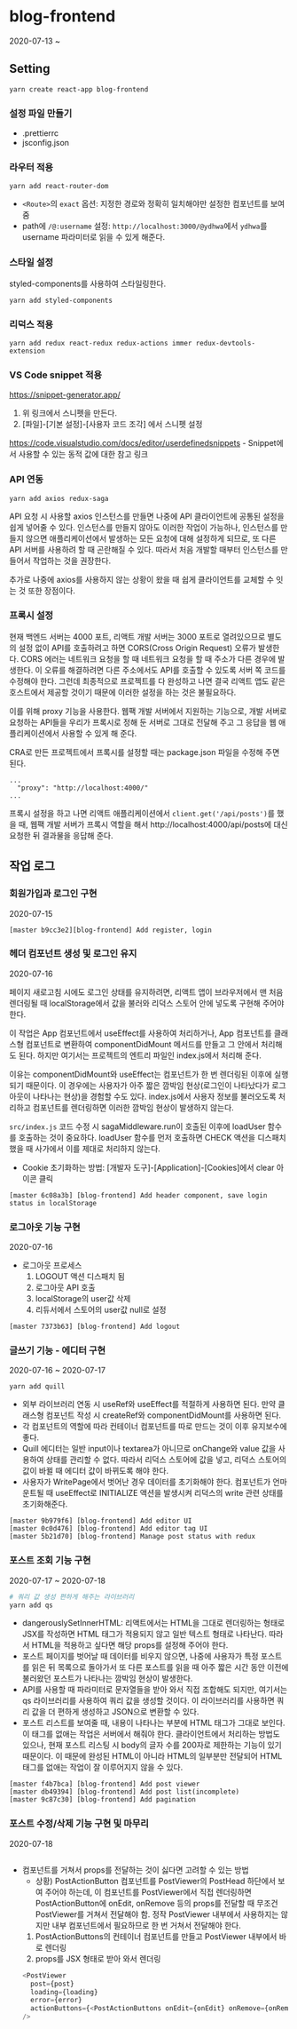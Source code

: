 # blog-frontend

2020-07-13 ~

## Setting

```
yarn create react-app blog-frontend
```

### 설정 파일 만들기

- .prettierrc
- jsconfig.json

### 라우터 적용

```
yarn add react-router-dom
```

- `<Route>`의 `exact` 옵션: 지정한 경로와 정확히 일치해야만 설정한 컴포넌트를 보여줌
- path에 `/@:username` 설정: `http://localhost:3000/@ydhwa`에서 `ydhwa`를 username 파라미터로 읽을 수 있게 해준다.

### 스타일 설정

styled-components를 사용하여 스타일링한다.

```
yarn add styled-components
```

### 리덕스 적용

```
yarn add redux react-redux redux-actions immer redux-devtools-extension
```

### VS Code snippet 적용

<https://snippet-generator.app/>

1. 위 링크에서 스니펫을 만든다.
2. [파일]-[기본 설정]-[사용자 코드 조각] 에서 스니펫 설정

<https://code.visualstudio.com/docs/editor/userdefinedsnippets> - Snippet에서 사용할 수 있는 동적 값에 대한 참고 링크

### API 연동

```
yarn add axios redux-saga
```

API 요청 시 사용할 axios 인스턴스를 만들면 나중에 API 클라이언트에 공통된 설정을 쉽게 넣어줄 수 있다. 인스턴스를 만들지 않아도 이러한 작업이 가능하나, 인스턴스를 만들지 않으면 애플리케이션에서 발생하는 모든 요청에 대해 설정하게 되므로, 또 다른 API 서버를 사용하려 할 때 곤란해질 수 있다. 따라서 처음 개발할 때부터 인스턴스를 만들어서 작업하는 것을 권장한다.

추가로 나중에 axios를 사용하지 않는 상황이 왔을 때 쉽게 클라이언트를 교체할 수 잇는 것 또한 장점이다.

### 프록시 설정

현재 백엔드 서버는 4000 포트, 리액트 개발 서버는 3000 포트로 열려있으므로 별도의 설정 없이 API를 호출하려고 하면 CORS(Cross Origin Request) 오류가 발생한다. CORS 에러는 네트워크 요청을 할 때 네트워크 요청을 할 때 주소가 다른 경우에 발생한다. 이 오류를 해결하려면 다른 주소에서도 API를 호출할 수 있도록 서버 쪽 코드를 수정해야 한다. 그런데 최종적으로 프로젝트를 다 완성하고 나면 결국 리액트 앱도 같은 호스트에서 제공할 것이기 때문에 이러한 설정을 하는 것은 불필요하다.

이를 위해 proxy 기능을 사용한다. 웹팩 개발 서버에서 지원하는 기능으로, 개발 서버로 요청하는 API들을 우리가 프록시로 정해 둔 서버로 그대로 전달해 주고 그 응답을 웹 애플리케이션에서 사용할 수 있게 해 준다.

CRA로 만든 프로젝트에서 프록시를 설정할 때는 package.json 파일을 수정해 주면 된다.

```
...
  "proxy": "http://localhost:4000/"
...
```

프록시 설정을 하고 나면 리액트 애플리케이션에서 `client.get('/api/posts')`를 했을 때, 웹팩 개발 서버가 프록시 역할을 해서 http://localhost:4000/api/posts에 대신 요청한 뒤 결과물을 응답해 준다.

## 작업 로그

### 회원가입과 로그인 구현

2020-07-15

```
[master b9cc3e2][blog-frontend] Add register, login
```

### 헤더 컴포넌트 생성 및 로그인 유지

2020-07-16

페이지 새로고침 시에도 로그인 상태를 유지하려면, 리액트 앱이 브라우저에서 맨 처음 렌더링될 때 localStorage에서 값을 불러와 리덕스 스토어 안에 넣도록 구현해 주어야 한다.

이 작업은 App 컴포넌트에서 useEffect를 사용하여 처리하거나, App 컴포넌트를 클래스형 컴포넌트로 변환하여 componentDidMount 메서드를 만들고 그 안에서 처리해도 된다. 하지만 여기서는 프로젝트의 엔트리 파일인 index.js에서 처리해 준다.

이유는 componentDidMount와 useEffect는 컴포넌트가 한 번 렌더링된 이후에 실행되기 때문이다. 이 경우에는 사용자가 아주 짧은 깜박임 현상(로그인이 나타났다가 로그아웃이 나타나는 현상)을 경험할 수도 있다. index.js에서 사용자 정보를 불러오도록 처리하고 컴포넌트를 렌더링하면 이러한 깜박임 현상이 발생하지 않는다.

`src/index.js` 코드 수정 시 sagaMiddleware.run이 호출된 이후에 loadUser 함수를 호출하는 것이 중요하다. loadUser 함수를 먼저 호출하면 CHECK 액션을 디스패치했을 때 사가에서 이를 제대로 처리하지 않는다.

- Cookie 초기화하는 방법: [개발자 도구]-[Application]-[Cookies]에서 clear 아이콘 클릭

```
[master 6c08a3b] [blog-frontend] Add header component, save login status in localStorage
```

### 로그아웃 기능 구현

2020-07-16

- 로그아웃 프로세스
  1. LOGOUT 액션 디스패치 됨
  2. 로그아웃 API 호출
  3. localStorage의 user값 삭제
  4. 리듀서에서 스토어의 user값 null로 설정

```
[master 7373b63] [blog-frontend] Add logout
```

### 글쓰기 기능 - 에디터 구현

2020-07-16 ~ 2020-07-17

```
yarn add quill
```

- 외부 라이브러리 연동 시 useRef와 useEffect를 적절하게 사용하면 된다. 만약 클래스형 컴포넌트 작성 시 createRef와 componentDidMount를 사용하면 된다.
- 각 컴포넌트의 역할에 따라 컨테이너 컴포넌트를 따로 만드는 것이 이후 유지보수에 좋다.
- Quill 에디터는 일반 input이나 textarea가 아니므로 onChange와 value 값을 사용하여 상태를 관리할 수 없다. 따라서 리덕스 스토어에 값을 넣고, 리덕스 스토어의 값이 바뀔 때 에디터 값이 바뀌도록 해야 한다.
- 사용자가 WritePage에서 벗어난 경우 데이터를 초기화해야 한다. 컴포넌트가 언마운트될 때 useEffect로 INITIALIZE 액션을 발생시켜 리덕스의 write 관련 상태를 초기화해준다.

```
[master 9b979f6] [blog-frontend] Add editor UI
[master 0c0d476] [blog-frontend] Add editor tag UI
[master 5b21d70] [blog-frontend] Manage post status with redux
```

### 포스트 조회 기능 구현

2020-07-17 ~ 2020-07-18

```bash
# 쿼리 값 생성 편하게 해주는 라이브러리
yarn add qs
```

- dangerouslySetInnerHTML: 리액트에서는 HTML을 그대로 렌더링하는 형태로 JSX를 작성하면 HTML 태그가 적용되지 않고 일반 텍스트 형태로 나타난다. 따라서 HTML을 적용하고 싶다면 해당 props를 설정해 주어야 한다.
- 포스트 페이지를 벗어날 때 데이터를 비우지 않으면, 나중에 사용자가 특정 포스트를 읽은 뒤 목록으로 돌아가서 또 다른 포스트를 읽을 때 아주 짧은 시간 동안 이전에 불러왔던 포스트가 나타나는 깜박임 현상이 발생한다.
- API를 사용할 때 파라미터로 문자열들을 받아 와서 직접 조합해도 되지만, 여기서는 qs 라이브러리를 사용하여 쿼리 값을 생성할 것이다. 이 라이브러리를 사용하면 쿼리 값을 더 편하게 생성하고 JSON으로 변환할 수 있다.
- 포스트 리스트를 보여줄 때, 내용이 나타나는 부분에 HTML 태그가 그대로 보인다. 이 태그를 없애는 작업은 서버에서 해줘야 한다. 클라이언트에서 처리하는 방법도 있으나, 현재 포스트 리스팅 시 body의 글자 수를 200자로 제한하는 기능이 있기 때문이다. 이 때문에 완성된 HTML이 아니라 HTML의 일부분만 전달되어 HTML 태그를 없애는 작업이 잘 이루어지지 않을 수 있다.

```
[master f4b7bca] [blog-frontend] Add post viewer
[master db49394] [blog-frontend] Add post list(incomplete)
[master 9c87c30] [blog-frontend] Add pagination
```

### 포스트 수정/삭제 기능 구현 및 마무리

2020-07-18

```

```

- 컴포넌트를 거쳐서 props를 전달하는 것이 싫다면 고려할 수 있는 방법
  - 상황) PostActionButton 컴포넌트를 PostViewer의 PostHead 하단에서 보여 주어야 하는데, 이 컴포넌트를 PostViewer에서 직접 렌더링하면 PostActionButton에 onEdit, onRemove 등의 props를 전달할 때 무조건 PostViewer를 거쳐서 전달해야 함. 정작 PostViewer 내부에서 사용하지는 않지만 내부 컴포넌트에서 필요하므로 한 번 거쳐서 전달해야 한다.
  1. PostActionButtons의 컨테이너 컴포넌트를 만들고 PostViewer 내부에서 바로 렌더링
  2. props를 JSX 형태로 받아 와서 렌더링
  ```javascript
  <PostViewer
    post={post}
    loading={loading}
    error={error}
    actionButtons={<PostActionButtons onEdit={onEdit} onRemove={onRemove} />}
  />
  ```

```

```
